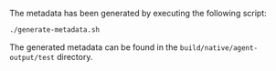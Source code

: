 The metadata has been generated by executing the following script:

```bash
./generate-metadata.sh
```

The generated metadata can be found in the `build/native/agent-output/test` directory.

